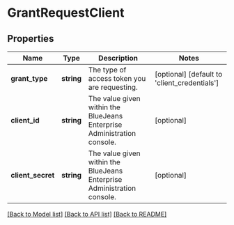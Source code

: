 # GrantRequestClient

## Properties
Name | Type | Description | Notes
------------ | ------------- | ------------- | -------------
**grant_type** | **string** | The type of access token you are requesting. | [optional] [default to 'client_credentials']
**client_id** | **string** | The value given within the BlueJeans Enterprise Administration console. | [optional] 
**client_secret** | **string** | The value given within the BlueJeans Enterprise Administration console. | [optional] 

[[Back to Model list]](../README.md#documentation-for-models) [[Back to API list]](../README.md#documentation-for-api-endpoints) [[Back to README]](../README.md)


